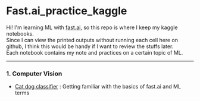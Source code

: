 # Fast.ai_practice_kaggle  
Hi! I'm learning ML with [fast.ai](https://docs.fast.ai/), so this repo is where I keep my kaggle notebooks.  
Since I can view the printed outputs without running each cell here on github, I think this would be handy if I want to review the stuffs later.  
Each notebook contains my note and practices on a certain topic of ML.  

-----
### 1. Computer Vision  
- [Cat dog classifier](https://github.com/hsin-you-wu/Fast.ai_practice_kaggle/blob/main/cat-dog-classifier-computer-vision.ipynb) : Getting familiar with the basics of fast.ai and ML terms
